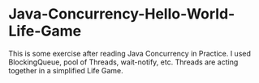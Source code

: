 # Java-Concurrency-Hello-World-Life-Game
This is some exercise after reading Java Concurrency in Practice. I used BlockingQueue, pool of Threads, wait-notify, etc. Threads are acting together in a simplified Life Game.
